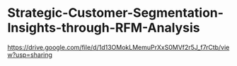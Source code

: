# Strategic-Customer-Segmentation-Insights-through-RFM-Analysis
https://drive.google.com/file/d/1d13OMokLMemuPrXxS0MVf2r5J_f7rCtb/view?usp=sharing
